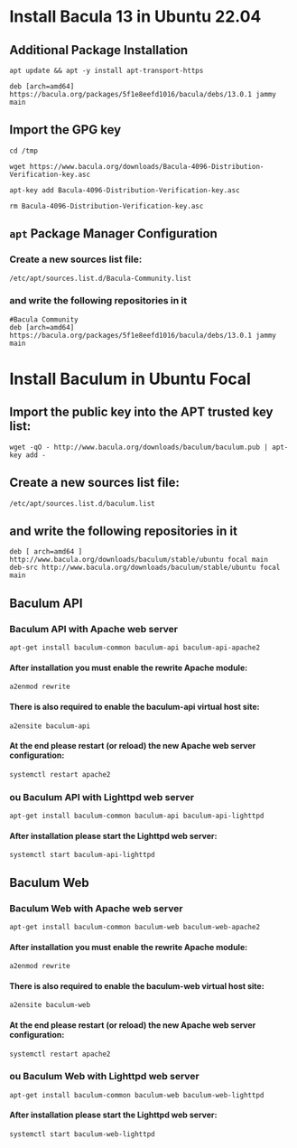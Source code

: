 # Install Bacula 13 in Ubuntu 22.04

## Additional Package Installation

    apt update && apt -y install apt-transport-https

    deb [arch=amd64] https://bacula.org/packages/5f1e8eefd1016/bacula/debs/13.0.1 jammy main

## Import the GPG key

    cd /tmp

    wget https://www.bacula.org/downloads/Bacula-4096-Distribution-Verification-key.asc
    
    apt-key add Bacula-4096-Distribution-Verification-key.asc
    
    rm Bacula-4096-Distribution-Verification-key.asc

## `apt` Package Manager Configuration

### Create a new sources list file:

    /etc/apt/sources.list.d/Bacula-Community.list

### and write the following repositories in it
    
    #Bacula Community
    deb [arch=amd64] https://bacula.org/packages/5f1e8eefd1016/bacula/debs/13.0.1 jammy main

# Install Baculum in Ubuntu Focal

## Import the public key into the APT trusted key list:

    wget -qO - http://www.bacula.org/downloads/baculum/baculum.pub | apt-key add -

## Create a new sources list file:

    /etc/apt/sources.list.d/baculum.list

## and write the following repositories in it

    deb [ arch=amd64 ] http://www.bacula.org/downloads/baculum/stable/ubuntu focal main
    deb-src http://www.bacula.org/downloads/baculum/stable/ubuntu focal main

## Baculum API

### Baculum API with Apache web server

    apt-get install baculum-common baculum-api baculum-api-apache2

#### After installation you must enable the rewrite Apache module:

    a2enmod rewrite

#### There is also required to enable the baculum-api virtual host site:

    a2ensite baculum-api

#### At the end please restart (or reload) the new Apache web server configuration:

    systemctl restart apache2

### ou Baculum API with Lighttpd web server

    apt-get install baculum-common baculum-api baculum-api-lighttpd

#### After installation please start the Lighttpd web server:

    systemctl start baculum-api-lighttpd

## Baculum Web

### Baculum Web with Apache web server

    apt-get install baculum-common baculum-web baculum-web-apache2

#### After installation you must enable the rewrite Apache module:

    a2enmod rewrite

#### There is also required to enable the baculum-web virtual host site:

    a2ensite baculum-web

#### At the end please restart (or reload) the new Apache web server configuration:

    systemctl restart apache2

### ou Baculum Web with Lighttpd web server

    apt-get install baculum-common baculum-web baculum-web-lighttpd

#### After installation please start the Lighttpd web server:

    systemctl start baculum-web-lighttpd